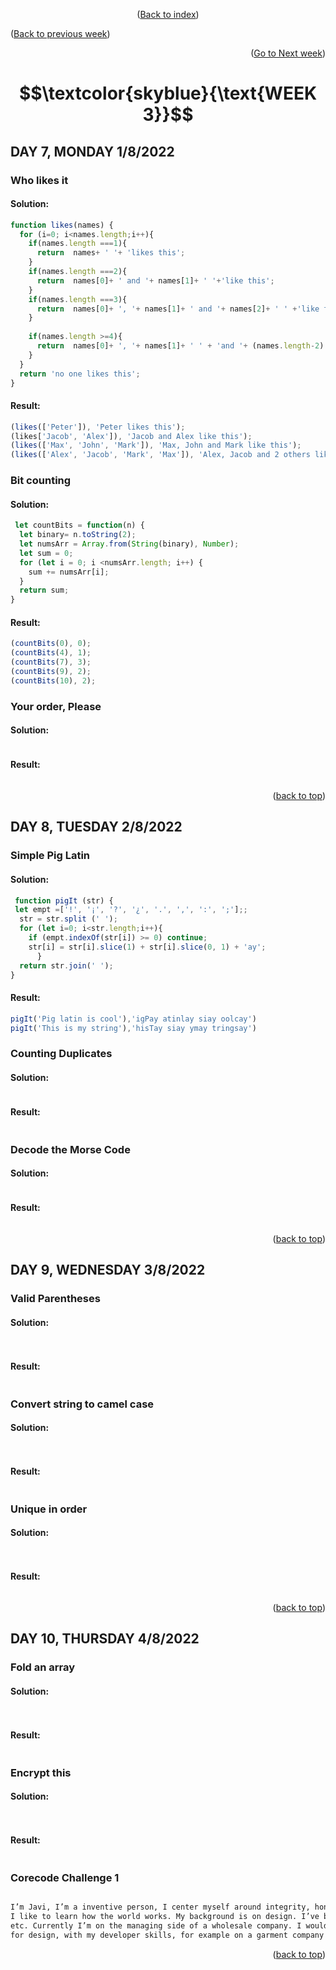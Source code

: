 <div id="top">
<p align="center">(<a href="https://github.com/javiarriagag/core-code-from-scratch-readme#readme">Back to index</a>)</p>
<p align="left">(<a href="https://github.com/javiarriagag/core-code-from-scratch-readme/blob/main/WEEK2.md">Back to previous week</a>)</p>
<p align="right">(<a href="https://github.com/javiarriagag/core-code-from-scratch-readme/blob/main/WEEK1.md">Go to Next week</a>)</p
</div>
 
<div id="title ">
 
#  $$\textcolor{skyblue}{\text{WEEK 3}}$$

</div>

## **DAY 7, MONDAY 1/8/2022**


### **Who likes it**<br>
 
 #### Solution:
```javascript
function likes(names) {
  for (i=0; i<names.length;i++){
    if(names.length ===1){
      return  names+ ' '+ 'likes this';
    }
    if(names.length ===2){
      return  names[0]+ ' and '+ names[1]+ ' '+'like this';
    }
    if(names.length ===3){
      return  names[0]+ ', '+ names[1]+ ' and '+ names[2]+ ' ' +'like this';
    }
    
    if(names.length >=4){
      return  names[0]+ ', '+ names[1]+ ' ' + 'and '+ (names.length-2) +' others like this';
    }
  } 
  return 'no one likes this';
}

```

#### Result:
 ```javascript
(likes(['Peter']), 'Peter likes this');
(likes['Jacob', 'Alex']), 'Jacob and Alex like this');
(likes(['Max', 'John', 'Mark']), 'Max, John and Mark like this');
(likes(['Alex', 'Jacob', 'Mark', 'Max']), 'Alex, Jacob and 2 others like this');

```
 

### **Bit counting**<br>
 
 #### Solution:
```javascript
 let countBits = function(n) {
  let binary= n.toString(2);
  let numsArr = Array.from(String(binary), Number);
  let sum = 0;
  for (let i = 0; i <numsArr.length; i++) {
    sum += numsArr[i];
  }
  return sum;
}

```

#### Result:
 ```javascript
(countBits(0), 0);
(countBits(4), 1);
(countBits(7), 3);
(countBits(9), 2);
(countBits(10), 2);                                    

```
 

### **Your order, Please**<br>
 
 #### Solution:
```javascript

```

#### Result:
 ```javascript

``` 
 <p align="right">(<a href="#top">back to top</a>)</p>
 
 ## **DAY 8, TUESDAY 2/8/2022**


### **Simple Pig Latin**<br>
 
 #### Solution:
```javascript
 function pigIt (str) {
 let empt =['!', '¡', '?', '¿', '.', ',', ':', ';'];;
  str = str.split (' ');
  for (let i=0; i<str.length;i++){
    if (empt.indexOf(str[i]) >= 0) continue;
    str[i] = str[i].slice(1) + str[i].slice(0, 1) + 'ay';
      } 
  return str.join(' ');
}
 ```
 
 #### Result:
 ```javascript
pigIt('Pig latin is cool'),'igPay atinlay siay oolcay')
pigIt('This is my string'),'hisTay siay ymay tringsay')
``` 
 
### **Counting Duplicates**<br>
 
 #### Solution:
```javascript
 ```
 
 #### Result:
 ```javascript
``` 
 
 ### **Decode the Morse Code**<br>
 
 #### Solution:
```javascript
 ```
 
 #### Result:
 ```javascript
``` 
 
<p align="right">(<a href="#top">back to top</a>)</p>

 
  ## **DAY 9, WEDNESDAY 3/8/2022**


### **Valid Parentheses**<br>
 
 #### Solution:
```javascript
 
 ```
  #### Result:
 ```javascript
 
 
``` 
 
### **Convert string to camel case**<br>
 
 #### Solution:
```javascript
 
 ```
  #### Result:
 ```javascript
 
 
``` 
### **Unique in order**<br>
 
 #### Solution:
```javascript
 
 ```
  #### Result:
 ```javascript
 
 
``` 
 
<p align="right">(<a href="#top">back to top</a>)</p>
 
 
   ## **DAY 10, THURSDAY 4/8/2022**


### **Fold an array**<br>
 
 #### Solution:
```javascript
 
 ```
  #### Result:
 ```javascript
 
 
``` 
 
### **Encrypt this**<br>
 
 #### Solution:
```javascript
 
 ```
  #### Result:
 ```javascript
 
 
``` 
 
### **Corecode Challenge 1**<br> 
 ```html

I’m Javi, I’m a inventive person, I center myself around integrity, honesty, ingenuity, passion and loyalty. 
I like to learn how the world works. My background is on design. I’ve been on interiors, garment design, digital design, 
etc. Currently I’m on the managing side of a wholesale company. I would love to find a place where I can merge my passion 
for design, with my developer skills, for example on a garment company that merges tech with products as Nike.
``` 
<p align="right">(<a href="#top">back to top</a>)</p>
